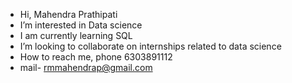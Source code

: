 - Hi, Mahendra Prathipati 
- I’m interested in Data science
- I am currently learning SQL 
- I’m looking to collaborate on internships related to data science 
- How to reach me, phone 6303891112
- mail- rmmahendrap@gmail.com

<!---
mahendra1507/mahendra1507 is a ✨ special ✨ repository because its `README.md` (this file) appears on your GitHub profile.
You can click the Preview link to take a look at your changes.
--->

